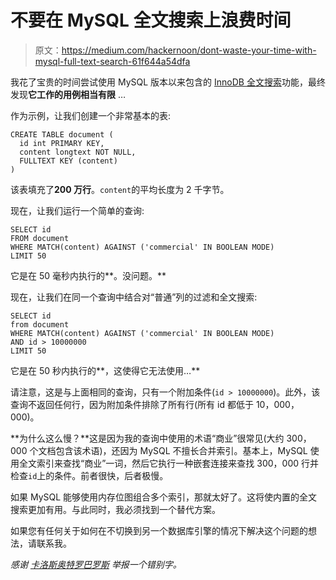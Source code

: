 # 不要在 MySQL 全文搜索上浪费时间

> 原文：<https://medium.com/hackernoon/dont-waste-your-time-with-mysql-full-text-search-61f644a54dfa>

我花了宝贵的时间尝试使用 MySQL 版本以来包含的 [InnoDB 全文搜索](https://dev.mysql.com/doc/refman/5.7/en/innodb-fulltext-index.html)功能，最终发现**它工作的用例相当有限** …

作为示例，让我们创建一个非常基本的表:

```
CREATE TABLE document (
  id int PRIMARY KEY,
  content longtext NOT NULL,
  FULLTEXT KEY (content)
)
```

该表填充了**200 万行**。`content`的平均长度为 2 千字节。

现在，让我们运行一个简单的查询:

```
SELECT id 
FROM document 
WHERE MATCH(content) AGAINST ('commercial' IN BOOLEAN MODE) 
LIMIT 50
```

它是在 50 毫秒内执行的**。没问题。**

现在，让我们在同一个查询中结合对“普通”列的过滤和全文搜索:

```
SELECT id 
from document 
WHERE MATCH(content) AGAINST ('commercial' IN BOOLEAN MODE)
AND id > 10000000
LIMIT 50
```

它是在 50 秒内执行的**，这使得它无法使用…**

请注意，这是与上面相同的查询，只有一个附加条件(`id > 10000000`)。此外，该查询不返回任何行，因为附加条件排除了所有行(所有 id 都低于 10，000，000)。

**为什么这么慢？**这是因为我的查询中使用的术语“商业”很常见(大约 300，000 个文档包含该术语)，还因为 MySQL 不擅长合并索引。基本上，MySQL 使用全文索引来查找“商业”一词，然后它执行一种嵌套连接来查找 300，000 行并检查`id`上的条件。前者很快，后者极慢。

如果 MySQL 能够使用内存位图组合多个索引，那就太好了。这将使内置的全文搜索更加有用。与此同时，我必须找到一个替代方案。

如果您有任何关于如何在不切换到另一个数据库引擎的情况下解决这个问题的想法，请联系我。

*感谢* [*卡洛斯奥特罗巴罗斯*](https://medium.com/u/f17156a1915f?source=post_page-----61f644a54dfa--------------------------------) *举报一个错别字。*